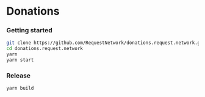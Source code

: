 # Donations

### Getting started

```sh
git clone https://github.com/RequestNetwork/donations.request.network.git
cd donations.request.network
yarn
yarn start
```

### Release

```sh
yarn build
```

